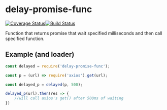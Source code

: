 # delay-promise-func

[![Coverage Status](https://coveralls.io/repos/github/artemdudkin/delay-promise-func/badge.svg)](https://coveralls.io/github/artemdudkin/delay-promise-func)[![Build Status](https://api.travis-ci.org/artemdudkin/delay-promise-func.svg?branch=master)](https://api.travis-ci.org/artemdudkin/delay-promise-func.svg?branch=master)

Function that returns promise that wait specified milliseconds and then call specified function.

## Example (and loader)

```js
const delayed = require('delay-promise-func');

const p = (url) => require('axios').get(url);

const delayed_p = delayed(p, 500);

delayed_p(url).then(res => {
    //will call axios's get() after 500ms of waiting
})
```